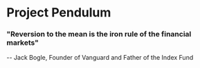 # Project Pendulum

### "Reversion to the mean is the iron rule of the financial markets"
-- Jack Bogle, Founder of Vanguard and Father of the Index Fund

